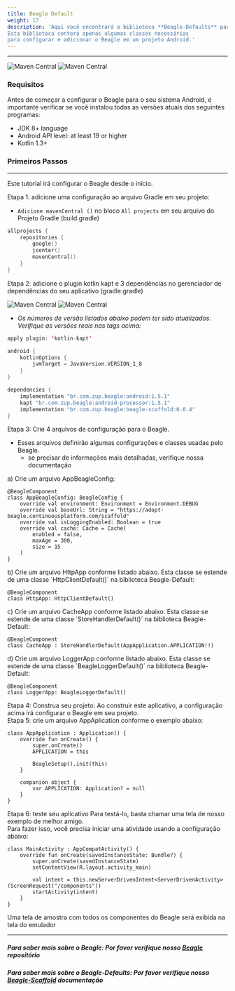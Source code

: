 ```yaml
---
title: Beagle Default
weight: 17
description: 'Aqui você encontrará a biblioteca **Beagle-Defaults** para ajudá-lo a iniciar um projeto usando o Beagle no Android.
Esta biblioteca conterá apenas algumas classes necessárias
para configurar e adicionar o Beagle em um projeto Android.'
---
```


---

![Maven Central](https://img.shields.io/maven-central/v/br.com.zup.beagle/beagle-defaults?color=green&label=Beagle-Defaults)
![Maven Central](https://img.shields.io/maven-central/v/br.com.zup.beagle/android?label=Beagle)

### Requisitos
Antes de começar a configurar o Beagle para o seu sistema Android, é importante verificar se você instalou todas as versões atuais dos seguintes programas: ‌

* JDK 8+ language
* Android API level: at least 19 or higher
* Kotlin 1.3+

### Primeiros Passos
<hr>

Este tutorial irá configurar o Beagle desde o início.

Etapa 1: adicione uma configuração ao arquivo Gradle em seu projeto:
- `Adicione mavenCentral ()` no bloco `All projects` em seu arquivo do Projeto Gradle (build.gradle) <br>

```kotlin
allprojects {
    repositories {
        google()
        jcenter()
        mavenCentral()
    }
}
```
Etapa 2: adicione o plugin kotlin kapt e 3 dependências no gerenciador de dependências do seu aplicativo (gradle.gradle) <br>

 ![**Maven Central**](https://img.shields.io/maven-central/v/br.com.zup.beagle/beagle-scaffold?label=beagle-scaffod)
 ![**Maven Central**](https://img.shields.io/maven-central/v/br.com.zup.beagle/android?label=Beagle)                                                                   

* _Os números de versão listados abaixo podem ter sido atualizados. Verifique as versões reais nas tags acima:_
```kotlin
apply plugin: 'kotlin-kapt'

android {
    kotlinOptions {
        jvmTarget = JavaVersion.VERSION_1_8
    }
}

dependencies {
    implementation "br.com.zup.beagle:android:1.5.1"
    kapt "br.com.zup.beagle:android-processor:1.5.1"
    implementation "br.com.zup.beagle:beagle-scaffold:0.0.4"
}
```

Etapa 3: Crie 4 arquivos de configuração para o Beagle.
* Esses arquivos definirão algumas configurações e classes usadas pelo Beagle. <br>
    * se precisar de informações mais detalhadas, verifique nossa documentação

a) Crie um arquivo AppBeagleConfig:
```
@BeagleComponent
class AppBeagleConfig: BeagleConfig {
    override val environment: Environment = Environment.DEBUG
    override val baseUrl: String = "https://adopt-beagle.continuousplatform.com/scaffold"
    override val isLoggingEnabled: Boolean = true
    override val cache: Cache = Cache(
        enabled = false,
        maxAge = 300,
        size = 15
    )
}
```
b) Crie um arquivo HttpApp conforme listado abaixo. Esta classe se estende de uma classe ´HttpClientDefault()´ na biblioteca Beagle-Default:
```
@BeagleComponent
class HttpApp: HttpClientDefault()
```


c) Crie um arquivo CacheApp conforme listado abaixo. Esta classe se estende de uma classe ´StoreHandlerDefault()´ na biblioteca Beagle-Default:
```
@BeagleComponent
class CacheApp : StoreHandlerDefault(AppApplication.APPLICATION!!)
```

d) Crie um arquivo LoggerApp conforme listado abaixo. Esta classe se estende de uma classe ´BeagleLoggerDefault()´ na biblioteca Beagle-Default:
```
@BeagleComponent
class LoggerApp: BeagleLoggerDefault()
```

Etapa 4: Construa seu projeto: Ao construir este aplicativo, a configuração acima irá configurar o Beagle em seu projeto. <br>
Etapa 5: crie um arquivo AppAplication conforme o exemplo abaixo:
```
class AppApplication : Application() {
    override fun onCreate() {
        super.onCreate()
        APPLICATION = this

        BeagleSetup().init(this)
    }

    companion object {
        var APPLICATION: Application? = null
    }
}
```
Etapa 6: teste seu aplicativo
Para testá-lo, basta chamar uma tela de nosso exemplo de melhor amigo. <br>
Para fazer isso, você precisa iniciar uma atividade usando a configuração abaixo:
```
class MainActivity : AppCompatActivity() {
    override fun onCreate(savedInstanceState: Bundle?) {
        super.onCreate(savedInstanceState)
        setContentView(R.layout.activity_main)
       
        val intent = this.newServerDrivenIntent<ServerDrivenActivity>(ScreenRequest("/components"))
        startActivity(intent)
    }
}
```
Uma tela de amostra com todos os componentes do Beagle será exibida na tela do emulador

<hr>

##### Para saber mais sobre o Beagle: Por favor verifique nosso [Beagle](https://github.com/ZupIT/beagle) repositório
##### Para saber mais sobre o  Beagle-Defaults: Por favor verifique nossa [Beagle-Scaffold](https://docs.usebeagle.io/home/) documentação
